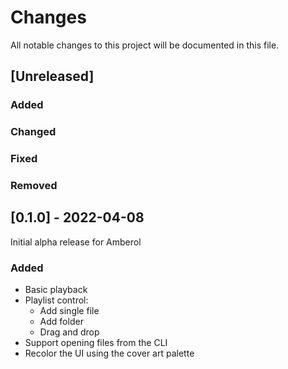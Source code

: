 # Changes

All notable changes to this project will be documented in this file.

## [Unreleased]

### Added

### Changed

### Fixed

### Removed

## [0.1.0] - 2022-04-08

Initial alpha release for Amberol

### Added

- Basic playback
- Playlist control:
  - Add single file
  - Add folder
  - Drag and drop
- Support opening files from the CLI
- Recolor the UI using the cover art palette
